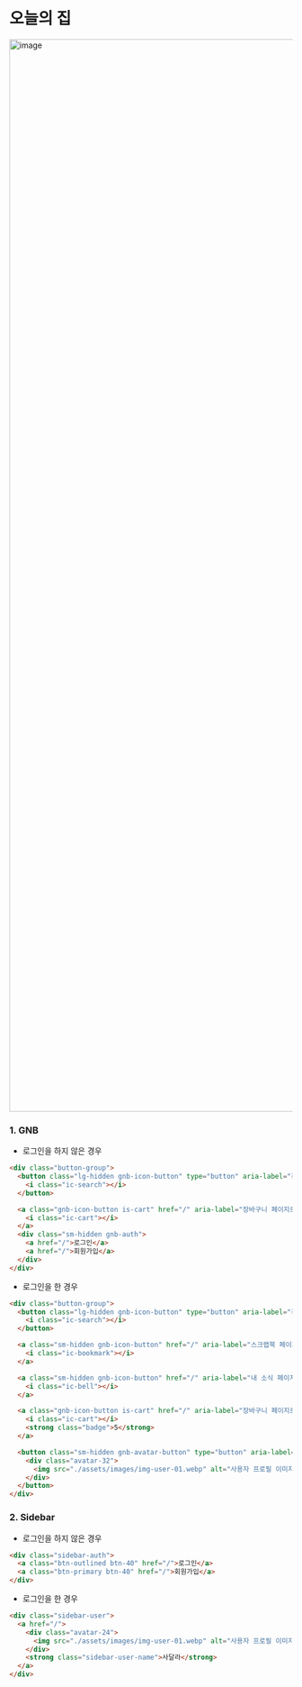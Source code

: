 # 오늘의 집

<img width="1904" alt="image" src="https://github.com/user-attachments/assets/9c4b05fb-8cc4-4bf7-969e-551c10c0a458">

### 1. GNB

- 로그인을 하지 않은 경우

```html
<div class="button-group">
  <button class="lg-hidden gnb-icon-button" type="button" aria-label="검색창 열기 버튼">
    <i class="ic-search"></i>
  </button>

  <a class="gnb-icon-button is-cart" href="/" aria-label="장바구니 페이지로 이동">
    <i class="ic-cart"></i>
  </a>
  <div class="sm-hidden gnb-auth">
    <a href="/">로그인</a>
    <a href="/">회원가입</a>
  </div>
</div>
```

- 로그인을 한 경우

```html
<div class="button-group">
  <button class="lg-hidden gnb-icon-button" type="button" aria-label="검색창 열기 버튼">
    <i class="ic-search"></i>
  </button>

  <a class="sm-hidden gnb-icon-button" href="/" aria-label="스크랩북 페이지로 이동">
    <i class="ic-bookmark"></i>
  </a>

  <a class="sm-hidden gnb-icon-button" href="/" aria-label="내 소식 페이지로 이동">
    <i class="ic-bell"></i>
  </a>

  <a class="gnb-icon-button is-cart" href="/" aria-label="장바구니 페이지로 이동">
    <i class="ic-cart"></i>
    <strong class="badge">5</strong>
  </a>

  <button class="sm-hidden gnb-avatar-button" type="button" aria-label="마이메뉴 열기 버튼">
    <div class="avatar-32">
      <img src="./assets/images/img-user-01.webp" alt="사용자 프로필 이미지" />
    </div>
  </button>
</div>
```

### 2. Sidebar

- 로그인을 하지 않은 경우

```html
<div class="sidebar-auth">
  <a class="btn-outlined btn-40" href="/">로그인</a>
  <a class="btn-primary btn-40" href="/">회원가입</a>
</div>
```

- 로그인을 한 경우

```html
<div class="sidebar-user">
  <a href="/">
    <div class="avatar-24">
      <img src="./assets/images/img-user-01.webp" alt="사용자 프로필 이미지" />
    </div>
    <strong class="sidebar-user-name">사달라</strong>
  </a>
</div>
```
